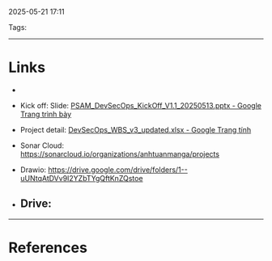2025-05-21 17:11

Tags: 

---

# Links
- 
- Kick off: Slide: [PSAM_DevSecOps_KickOff_V1.1_20250513.pptx - Google Trang trình bày](https://docs.google.com/presentation/d/1UInlvUGyg2SCqqOw5L9WF8fXtBGPKaPt/edit?slide=id.p39#slide=id.p39)
- Project detail: [DevSecOps_WBS_v3_updated.xlsx - Google Trang tính](https://docs.google.com/spreadsheets/d/1WmiCCGI4FQObK4vMvQVmoQO36i119i0z/edit?gid=1056830304#gid=1056830304)

- Sonar Cloud: https://sonarcloud.io/organizations/anhtuanmanga/projects
- Drawio: https://drive.google.com/drive/folders/1--uUNtqAtDVv9I2YZbTYgQftKnZQstoe
- Drive:
	- 

---
# References